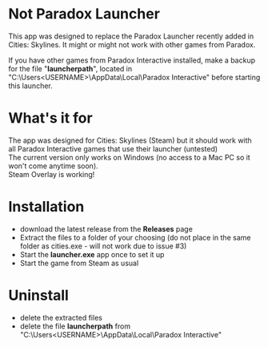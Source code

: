 # Not Paradox Launcher

This app was designed to replace the Paradox Launcher recently added in Cities: Skylines.
It might or might not work with other games from Paradox.

If you have other games from Paradox Interactive installed, make a backup for the file "**launcherpath**", located in "C:\Users\<USERNAME>\AppData\Local\Paradox Interactive\" before starting this launcher.

# What's it for

The app was designed for Cities: Skylines (Steam) but it should work with all Paradox Interactive games that use their launcher (untested)  
The current version only works on Windows (no access to a Mac PC so it won't come anytime soon).  
Steam Overlay is working!

# Installation

 - download the latest release from the **Releases** page
 - Extract the files to a folder of your choosing (do not place in the same folder as cities.exe - will not work due to issue #3)
 - Start the **launcher.exe** app once to set it up
 - Start the game from Steam as usual

# Uninstall

 - delete the extracted files
 - delete the file **launcherpath** from "C:\Users\<USERNAME>\AppData\Local\Paradox Interactive\"
